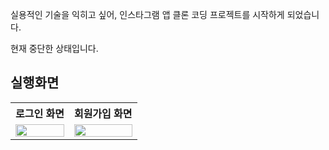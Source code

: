 실용적인 기술을 익히고 싶어, 인스타그램 앱 클론 코딩 프로젝트를 시작하게 되었습니다.

현재 중단한 상태입니다.









## 실행화면

<table>
    <tr>
        <th>로그인 화면</th>
        <th>회원가입 화면</th>
    </tr>
    <tr>
        <td valign="top">
            <img src="https://user-images.githubusercontent.com/102031783/199229023-cb83b44a-ed20-44ce-8bbe-3937c4ac6e9f.gif"  width="100%" />
        </td>
        <td valign="top">
            <img src="https://user-images.githubusercontent.com/102031783/199229085-7c4208a0-a908-48e7-830d-b3d5f669ebd9.gif"  width="100%"/>
        </td>
    </tr>
</table>
